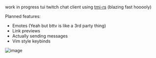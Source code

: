 work in progress tui twitch chat client using [tmi-rs](https://github.com/jprochazk/tmi-rs) (blazing fast hooooly)

Planned features:
  - Emotes (Yeah but bttv is like a 3rd party thing)
  - Link previews
  - Actually sending messages
  - Vim style keybinds

![image](https://github.com/user-attachments/assets/d5f1ae2a-6aed-46f5-8211-7be5a64c82fc)
